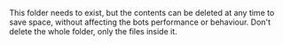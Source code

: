 This folder needs to exist, but the contents can be deleted at any time to save space, without affecting the bots performance or behaviour.
Don't delete the whole folder, only the files inside it.
